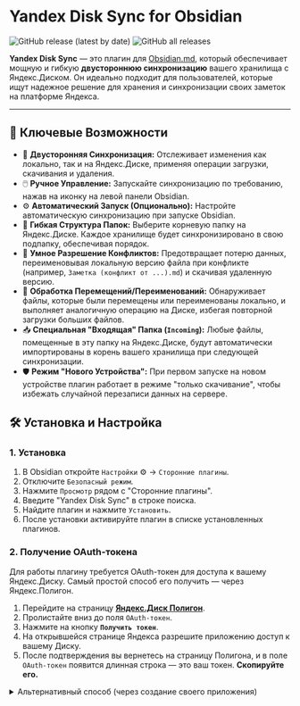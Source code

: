 # Yandex Disk Sync for Obsidian

![GitHub release (latest by date)](https://img.shields.io/github/v/release/FIKSSATOM/obsidian-yandex-sync)
![GitHub all releases](https://img.shields.io/github/downloads/FIKSSATOM/obsidian-yandex-sync/total)

**Yandex Disk Sync** — это плагин для [Obsidian.md](https://obsidian.md), который обеспечивает мощную и гибкую **двустороннюю синхронизацию** вашего хранилища с Яндекс.Диском. Он идеально подходит для пользователей, которые ищут надежное решение для хранения и синхронизации своих заметок на платформе Яндекса.

---

## 🚀 Ключевые Возможности

*   🔄 **Двусторонняя Синхронизация:** Отслеживает изменения как локально, так и на Яндекс.Диске, применяя операции загрузки, скачивания и удаления.
*   🖱️ **Ручное Управление:** Запускайте синхронизацию по требованию, нажав на иконку на левой панели Obsidian.
*   ⚙️ **Автоматический Запуск (Опционально):** Настройте автоматическую синхронизацию при запуске Obsidian.
*   📂 **Гибкая Структура Папок:** Выберите корневую папку на Яндекс.Диске. Каждое хранилище будет синхронизировано в свою подпапку, обеспечивая порядок.
*   🤝 **Умное Разрешение Конфликтов:** Предотвращает потерю данных, переименовывая локальную версию файла при конфликте (например, `Заметка (конфликт от ...).md`) и скачивая удаленную версию.
*   🚚 **Обработка Перемещений/Переименований:** Обнаруживает файлы, которые были перемещены или переименованы локально, и выполняет аналогичную операцию на Диске, избегая повторной загрузки больших файлов.
*   📥 **Специальная "Входящая" Папка (`Incoming`):** Любые файлы, помещенные в эту папку на Яндекс.Диске, будут автоматически импортированы в корень вашего хранилища при следующей синхронизации.
*   🛡️ **Режим "Нового Устройства":** При первом запуске на новом устройстве плагин работает в режиме "только скачивание", чтобы избежать случайной перезаписи данных на сервере.

## 🛠️ Установка и Настройка

### 1. Установка

1.  В Obsidian откройте `Настройки` ⚙️ -> `Сторонние плагины`.
2.  Отключите `Безопасный режим`.
3.  Нажмите `Просмотр` рядом с "Сторонние плагины".
4.  Введите "Yandex Disk Sync" в строке поиска.
5.  Найдите плагин и нажмите `Установить`.
6.  После установки активируйте плагин в списке установленных плагинов.

### 2. Получение OAuth-токена

Для работы плагину требуется OAuth-токен для доступа к вашему Яндекс.Диску. Самый простой способ его получить — через Яндекс.Полигон.

1.  Перейдите на страницу **[Яндекс.Диск Полигон](https://yandex.ru/dev/disk/poligon/)**.
2.  Пролистайте вниз до поля `OAuth-токен`.
3.  Нажмите на кнопку **`Получить токен`**.
4.  На открывшейся странице Яндекса разрешите приложению доступ к вашему Диску.
5.  После подтверждения вы вернетесь на страницу Полигона, и в поле `OAuth-токен` появится длинная строка — это ваш токен. **Скопируйте его.**

<details>
<summary>Альтернативный способ (через создание своего приложения)</summary>

Если по какой-то причине Полигон недоступен, вы можете создать токен вручную:
1.  Перейдите на страницу [создания приложений Яндекса](https://oauth.yandex.ru/client/new).
2.  Заполните форму:
    *   **Название сервиса:** Любое, например, `Obsidian Sync`.
    *   **Платформы:** Выберите `Веб-сервисы` и в поле "Redirect URI" вставьте `https://oauth.yandex.ru/verification_code`.
3.  **Доступы (Permissions):**
    *   Найдите секцию **Яндекс.Диск REST API**.
    *   Поставьте галочки напротив следующих разрешений:
        *   `Доступ к информации о Диске`
        *   `Запись в любом месте на Диске`
        *   `Чтение всего Диска`
4.  Нажмите "Создать приложение".
5.  На следующей странице вы увидите `Client ID`. Скопируйте его.
6.  Откройте в браузере новую вкладку и вставьте следующую ссылку, заменив `<ВАШ_CLIENT_ID>` на скопированный ID:
    ```
    https://oauth.yandex.ru/authorize?response_type=token&client_id=<ВАШ_CLIENT_ID>
    ```
7.  Нажмите "Enter", войдите в свой аккаунт Яндекса и разрешите доступ.
8.  Вас перенаправят на страницу с вашим **OAuth-токеном**. Скопируйте его.

### 3. Настройка в Obsidian

1.  В Obsidian перейдите в `Настройки` ⚙️ -> `Yandex Disk Sync`.
2.  Вставьте полученный **OAuth-токен** в соответствующее поле.
3.  Укажите **Имя корневой папки** — это будет папка для синхронизации на Яндекс.Диске (например, `Obsidian`).

> **⚠️ Важно:** Токен хранится в файле настроек плагина (`data.json`) в открытом виде. Убедитесь, что папка вашего хранилища находится в безопасном месте.

## 🗂️ Структура Папок на Яндекс.Диске

Плагин автоматически создает и управляет следующей структурой в вашем Яндекс.Диске:

*   `Имя корневой папки/` (например, `Obsidian/`) – папка, указанная вами в настройках.
*   `Имя корневой папки/Имя_Хранилища/` (например, `Obsidian/Мои Заметки/`) – здесь будут храниться файлы вашего хранилища.
*   `Имя корневой папки/Incoming/` (например, `Obsidian/Incoming/`) – специальная папка для быстрого импорта файлов.

## ⚙️ Как это работает? (Технические детали)

Плагин использует **MD5-хеши** для отслеживания изменений в файлах. Для этого он ведет два "списка состояний" (манифеста):

*   **Локальный Манифест:** Хранится в настройках плагина и содержит хеши файлов после последней успешной синхронизации.
*   **Удаленный Манифест:** Файл `yd-sync-manifest.json`, который хранится на Яндекс.Диске рядом с вашими файлами.

При каждой синхронизации плагин сравнивает текущее состояние файлов с этими двумя манифестами, чтобы точно определить, что нужно загрузить, скачать, удалить или переместить.

### Алгоритм синхронизации `runSync()`

1.  **Получение состояний:** Сбор информации о текущих локальных файлах и загрузка удаленного манифеста.
2.  **Обнаружение перемещений:** Поиск файлов с одинаковым MD5-хешем, но разными путями, чтобы избежать повторной загрузки.
3.  **Обработка `Incoming` папки:** Скачивание и перемещение файлов для импорта.
4.  **Пофайловое сравнение:** Анализ каждого файла и принятие решения (пропустить, загрузить, скачать, удалить или объявить конфликт).
5.  **Синхронизация папок:** Создание и удаление пустых директорий на Диске в соответствии с локальной структурой.
6.  **Сохранение состояния:** Обновление локального и удаленного манифестов для следующей сессии.

## 🐞 Устранение Проблем

Плагин ведет подробный лог всех операций в файле `yd-sync.log`, который находится в корне вашего хранилища. Если вы столкнулись с проблемой, этот файл — лучшее место для начала диагностики.

В настройках плагина также есть кнопка **"Сбросить локальное состояние"**. Она заставит плагин "забыть" о предыдущих синхронизациях и при следующем запуске заново скачать все данные с Диска. Используйте эту опцию, если синхронизация работает некорректно.

---
